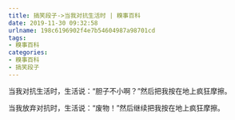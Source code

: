 ```yaml
---
title: 搞笑段子->当我对抗生活时 | 糗事百科
date: 2019-11-30 09:32:58
urlname: 198c6196902f4e7b54604987a98701cd
tags: 
- 糗事百科
categories:
- 糗事百科
- 搞笑段子
---
```

当我对抗生活时，生活说：“胆子不小啊？”然后把我按在地上疯狂摩擦。

当我放弃对抗时，生活说：“废物！”然后继续把我按在地上疯狂摩擦。


